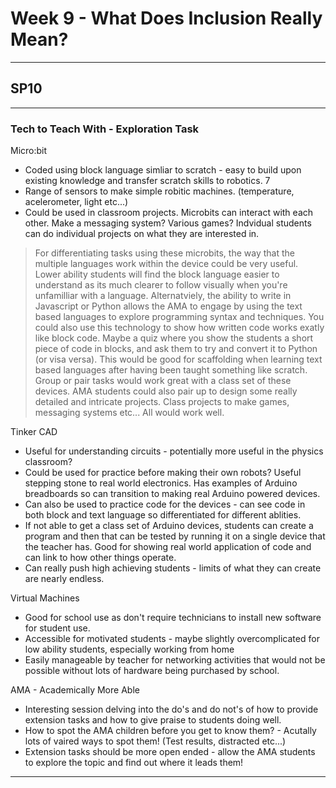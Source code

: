 # Week 9 - What Does Inclusion Really Mean?
---

## SP10 
---

### Tech to Teach With - Exploration Task

Micro:bit
* Coded using block language simliar to scratch - easy to build upon existing knowledge and transfer scratch skills to robotics. 7
* Range of sensors to make simple robitic machines. (temperature, acelerometer, light etc...)
* Could be used in classroom projects. Microbits can interact with each other. Make a messaging system? Various games? Indvidual students can do individual projects on what they are interested in. 

> For differentiating tasks using these microbits, the way that the multiple languages work within the device could be very useful. Lower ability students will find the block language easier to understand as its much clearer to follow visually when you're unfamilliar with a language. Alternatviely, the ability to write in Javascript or Python allows the AMA to engage by using the text based languages to explore programming syntax and techniques.
> You could also use this technology to show how written code works exatly like block code. Maybe a quiz where you show the students a short piece of code in blocks, and ask them to try and convert it to Python (or visa versa). This would be good for scaffolding when learning text based languages after having been taught something like scratch. 
> Group or pair tasks would work great with a class set of these devices. AMA students could also pair up to design some really detailed and intricate projects. Class projects to make games, messaging systems etc... All would work well.

Tinker CAD
* Useful for understanding circuits - potentially more useful in the physics classroom? 
* Could be used for practice before making their own robots? Useful stepping stone to real world electronics. Has examples of Arduino breadboards so can transition to making real Arduino powered devices. 
* Can also be used to practice code for the devices - can see code in both block and text language so differentiated for different ablities. 
* If not able to get a class set of Arduino devices, students can create a program and then that can be tested by running it on a single device that the teacher has. Good for showing real world application of code and can link to how other things operate. 
* Can really push high achieving students - limits of what they can create are nearly endless. 

Virtual Machines
* Good for school use as don't require technicians to install new software for student use.
* Accessible for motivated students - maybe slightly overcomplicated for low ability students, especially working from home
* Easily manageable by teacher for networking activities that would not be possible without lots of hardware being purchased by school. 


AMA - Academically More Able
* Interesting session delving into the do's and do not's of how to provide extension tasks and how to give praise to students doing well.
* How to spot the AMA children before you get to know them? - Acutally lots of vaired ways to spot them! (Test results, distracted etc...)
* Extension tasks should be more open ended - allow the AMA students to explore the topic and find out where it leads them!

---